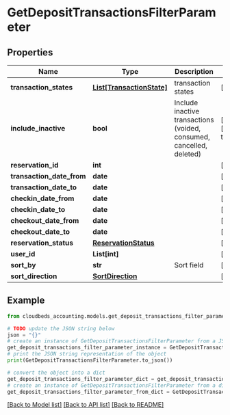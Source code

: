 # GetDepositTransactionsFilterParameter


## Properties

Name | Type | Description | Notes
------------ | ------------- | ------------- | -------------
**transaction_states** | [**List[TransactionState]**](TransactionState.md) | transaction states | [optional] 
**include_inactive** | **bool** | Include inactive transactions (voided, consumed, cancelled, deleted) | [optional] [default to True]
**reservation_id** | **int** |  | [optional] 
**transaction_date_from** | **date** |  | [optional] 
**transaction_date_to** | **date** |  | [optional] 
**checkin_date_from** | **date** |  | [optional] 
**checkin_date_to** | **date** |  | [optional] 
**checkout_date_from** | **date** |  | [optional] 
**checkout_date_to** | **date** |  | [optional] 
**reservation_status** | [**ReservationStatus**](ReservationStatus.md) |  | [optional] 
**user_id** | **List[int]** |  | [optional] 
**sort_by** | **str** | Sort field | [optional] 
**sort_direction** | [**SortDirection**](SortDirection.md) |  | [optional] 

## Example

```python
from cloudbeds_accounting.models.get_deposit_transactions_filter_parameter import GetDepositTransactionsFilterParameter

# TODO update the JSON string below
json = "{}"
# create an instance of GetDepositTransactionsFilterParameter from a JSON string
get_deposit_transactions_filter_parameter_instance = GetDepositTransactionsFilterParameter.from_json(json)
# print the JSON string representation of the object
print(GetDepositTransactionsFilterParameter.to_json())

# convert the object into a dict
get_deposit_transactions_filter_parameter_dict = get_deposit_transactions_filter_parameter_instance.to_dict()
# create an instance of GetDepositTransactionsFilterParameter from a dict
get_deposit_transactions_filter_parameter_from_dict = GetDepositTransactionsFilterParameter.from_dict(get_deposit_transactions_filter_parameter_dict)
```
[[Back to Model list]](../README.md#documentation-for-models) [[Back to API list]](../README.md#documentation-for-api-endpoints) [[Back to README]](../README.md)


